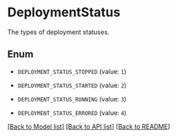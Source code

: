 # DeploymentStatus

The types of deployment statuses.

## Enum

* `DEPLOYMENT_STATUS_STOPPED` (value: `1`)

* `DEPLOYMENT_STATUS_STARTED` (value: `2`)

* `DEPLOYMENT_STATUS_RUNNING` (value: `3`)

* `DEPLOYMENT_STATUS_ERRORED` (value: `4`)

[[Back to Model list]](../README.md#documentation-for-models) [[Back to API list]](../README.md#documentation-for-api-endpoints) [[Back to README]](../README.md)



